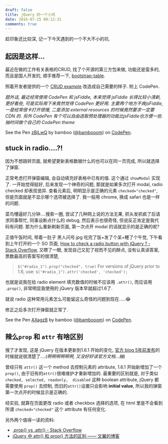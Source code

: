 ```yaml
---
draft: false
title: jQuery 的一个小坑
date: 2016-07-25 00:12:31
comments: true
---
```


趁印象还比较深, 记一下今天遇到的一个不大不小的坑.

## 起因是这样...

最近在做的工作有关表格的CRUD, 找了个开源的第三方包来做, 功能还是蛮多的,
 而且是国人开发的, 顺手推荐一下,  [bootstrap-table](https://github.com/wenzhixin/bootstrap-table/).

 照着开发者提供的一个 [CRUD example](https://github.com/wenzhixin/bootstrap-table-examples/tree/master/crud) 改造成自己需要的样子. 附上 CodePen.

 *题外话, 最近经常使用 CodePen 和 jsFiddle,
   本来觉得 jsFiddle 长得比较小清新, 更好看些, 可是实际用下来竟然觉得 CodePen 更好用. 主要两个地方不爽jsFiddle, 一是经常很卡打开很慢, 二是添加 external resources 的时候竟然要求一定要 CDN 的. 另外 CodePen 有个可以自由选取预处理器的功能比jsFiddle也方便一些. 抽时间做个自己的 CodePen theme*


 <p data-height="606" data-theme-id="0" data-slug-hash="zBjLwQ" data-default-tab="js,result" data-user="bambooom" data-embed-version="2" class="codepen">See the Pen <a href="http://codepen.io/bambooom/pen/zBjLwQ/">zBjLwQ</a> by bamboo (<a href="http://codepen.io/bambooom">@bambooom</a>) on <a href="http://codepen.io">CodePen</a>.</p>
<script async src="//assets.codepen.io/assets/embed/ei.js"></script>


## stuck in radio....?!

因为不想跳转页面, 就希望更新表格数据什么的也可以在同一页完成, 所以就选择了弹窗.

正常考虑打开弹窗编辑, 会自动填充好表格中已有的值. 这个通过 `showModal` 实现了.
 一开始觉得挺好, 后来发现一个神奇的问题, 那就是如果多次打开 modal, radio checked 却表现诡异.
 查看元素后, 明明显示是正确的元素 `checked="checked"`, 但是页面就是不显示哪个选项被选择了. 我一般用 chrome, 换成 safari 也是一样的问题.

 菜鸟懵逼好几分钟....搜索一圈, 尝试了几种网上说的方法无果, 抓头发抓疯了后请求同事帮忙, 同事设断点什么的 debug, 然后表示也很奇怪, 但说反正肯定是我代码有问题.
 那为什么重新刷新页面, 第一次点开 modal 的话就显示的是正确的呢?

 正值午饭时间, 带着一肚子 黑人问号.jpg 吃完了饭+发了个呆+睡了个午觉, 下午看到上午打开的一个 SO 页面, [How to check a radio button with jQuery ? - Stack Overflow](http://stackoverflow.com/questions/5665915/how-to-check-a-radio-button-with-jquery), 又瞟了一眼, 发现自己又犯了视而不见的醉点, 没有认真读答案, 票数最高的答案写的很清楚,

 > `$("#radio_1").prop("checked", true)`
For versions of jQuery prior to 1.6, use:
`$("#radio_1").attr('checked', 'checked');`

也就是说我在给 radio element 填充数值的时候不应该用 `.attr()`, 而应该用 `.prop()`, 非常明显我使用的 jQuery 版本早就超过1.6了.

就说 radio 这种常用元素怎么可能留这么奇怪的问题到现在.....😂

修正之后多次打开弹窗就正常了.

<p data-height="604" data-theme-id="0" data-slug-hash="AXagzB" data-default-tab="js,result" data-user="bambooom" data-embed-version="2" class="codepen">See the Pen <a href="http://codepen.io/bambooom/pen/AXagzB/">AXagzB</a> by bamboo (<a href="http://codepen.io/bambooom">@bambooom</a>) on <a href="http://codepen.io">CodePen</a>.</p>
<script async src="//assets.codepen.io/assets/embed/ei.js"></script>

## 辣么`prop` 和 `attr` 有啥区别

搜了才发现, 这是 jQuery 在版本更新到1.6.1 开始的变化, [官方 blog 5年前发布](http://blog.jquery.com/2011/05/12/jquery-1-6-1-released/)的时候就说很清楚了....(*啊啊啊啊啊啊, 又没好好读官方文档...抽*)

曾经只有 `attr()` 这一个 method 去控制元素的 attribute, 1.6.1 开始新增加了一个 `prop()`, 由于旧有的`attr()`很难维护才重新增加的.
最重要的区别就是, 对于类似`checked, selected, readonly,  disabled` 这种 boolean attribute, jQuery 都需要使用 `prop()` 去控制, 而旧的`attr()`设置只会影响 **initial value**, 所以我的弹窗第一次点开的时候显示是正确的.

经实验, 就算在页面更改 radio 或者 checkbox 选择的选项, 在 html 里是不会看到所谓 `checked="checked"` 这个 attribute 有任何变化.

另外两个值得一读的资料:

* [ .prop() vs .attr() - Stack Overflow](http://stackoverflow.com/questions/5874652/prop-vs-attr)
* [jQuery 中 attr() 和 prop() 方法的区别 —— 文翼的博客](http://wenzhixin.net.cn/2013/05/24/jquery_attr_prop)
